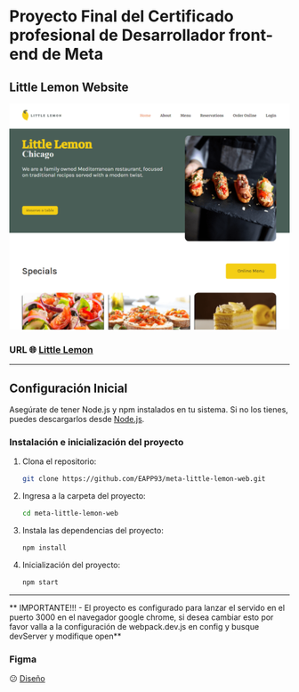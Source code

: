 # Proyecto Final del Certificado profesional de Desarrollador front-end de Meta

## Little Lemon Website
![Little Lemon website](./src//assets/img/little-lemon-website.PNG)

### URL 🌐 [Little Lemon ](https://eapp-little-lemon.netlify.app)

-----

## Configuración Inicial

Asegúrate de tener Node.js y npm instalados en tu sistema. Si no los tienes, puedes descargarlos desde [Node.js](https://nodejs.org/).


### Instalación e inicialización del proyecto

1. Clona el repositorio:

   ``` bash
   git clone https://github.com/EAPP93/meta-little-lemon-web.git
   ```

1. Ingresa a la carpeta del proyecto:

   ``` bash
   cd meta-little-lemon-web
   ```

1. Instala las dependencias del proyecto:

   ``` bash
   npm install
   ```

1. Inicialización del proyecto:

   ``` bash
   npm start
   ```

----
** IMPORTANTE!!! - El proyecto es configurado para lanzar el servido en el puerto 3000 en el navegador google chrome, si desea cambiar esto por favor valla a la configuración de webpack.dev.js en config y busque devServer y modifique open**

### Figma
😕
[Diseño](https://www.figma.com/file/XOfu3OpLjh9GN2WEOPC3Jh/meta---proyecto-final--wireframing?type=design&node-id=190%3A652&mode=design&t=bdfL6MPQ6URxWDlV-1)

